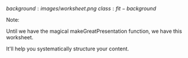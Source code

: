$background:images/worksheet.png$
$class:fit-background$

Note:

Until we have the magical makeGreatPresentation function, we have this worksheet.

It'll help you systematically structure your content.
